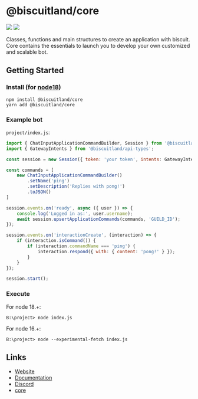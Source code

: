 # @biscuitland/core
[<img src="https://img.shields.io/badge/GitHub-100000?style=for-the-badge&logo=github&logoColor=white">](https://github.com/oasisjs/biscuit)
[<img src="https://img.shields.io/badge/Discord-5865F2?style=for-the-badge&logo=discord&logoColor=white">](https://discord.gg/KfNW3CpRfJ)

Classes, functions and main structures to create an application with biscuit. Core contains the essentials to launch you to develop your own customized and scalable bot.

## Getting Started

### Install (for [node18](https://nodejs.org/en/download/))

```sh-session
npm install @biscuitland/core
yarn add @biscuitland/core
```

### Example bot
`project/index.js`:
```js
import { ChatInputApplicationCommandBuilder, Session } from '@biscuitland/core';
import { GatewayIntents } from '@biscuitland/api-types';

const session = new Session({ token: 'your token', intents: GatewayIntents.Guilds });

const commands = [
    new ChatInputApplicationCommandBuilder()
        .setName('ping')
        .setDescription('Replies with pong!')
        .toJSON()
]

session.events.on('ready', async ({ user }) => {
    console.log('Logged in as:', user.username);
    await session.upsertApplicationCommands(commands, 'GUILD_ID');
});

session.events.on('interactionCreate', (interaction) => {
    if (interaction.isCommand()) {
        if (interaction.commandName === 'ping') {
            interaction.respond({ with: { content: 'pong!' } });
        }
    }
});

session.start();
```

### Execute
For node 18.+:
```
B:\project> node index.js
```

For node 16.+:
```
B:\project> node --experimental-fetch index.js
```

## Links
* [Website](https://biscuitjs.com/)
* [Documentation](https://docs.biscuitjs.com/)
* [Discord](https://discord.gg/evqgTQYqn7)
* [core](https://www.npmjs.com/package/@biscuitland/core)
